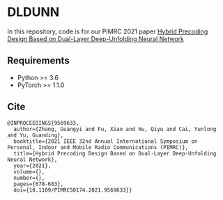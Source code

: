 # DLDUNN
In this repository, code is for our PIMRC 2021 paper [Hybrid Precoding Design Based on Dual-Layer Deep-Unfolding Neural Network](https://ieeexplore.ieee.org/document/9569633)

## Requirements
* Python >= 3.6
* PyTorch >= 1.1.0

## Cite
```
@INPROCEEDINGS{9569633,
  author={Zhang, Guangyi and Fu, Xiao and Hu, Qiyu and Cai, Yunlong and Yu, Guanding},
  booktitle={2021 IEEE 32nd Annual International Symposium on Personal, Indoor and Mobile Radio Communications (PIMRC)}, 
  title={Hybrid Precoding Design Based on Dual-Layer Deep-Unfolding Neural Network}, 
  year={2021},
  volume={},
  number={},
  pages={678-683},
  doi={10.1109/PIMRC50174.2021.9569633}}
```